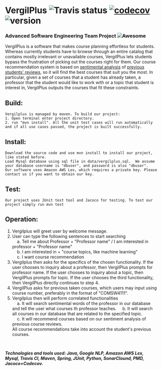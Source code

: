 # VergilPlus ![Travis status](https://travis-ci.org/pow25/vergilplus.svg?branch=master) [![codecov](https://codecov.io/gh/pow25/vergilplus/branch/master/graph/badge.svg)](https://codecov.io/gh/pow25/vergilplus) ![version](https://img.shields.io/badge/version-2.0.0-blue.svg?maxAge=2592000)

### Advanced Software Engineering Team Project ![Awesome](https://cdn.rawgit.com/sindresorhus/awesome/d7305f38d29fed78fa85652e3a63e154dd8e8829/media/badge.svg)

VergilPlus is a software that makes course planning effortless for students. Whereas currently students have to browse through an entire catalog that contains mostly irrelevant or unavailable courses, VergilPlus lets students bypass the frustration of picking out the courses right for them. Our course recommendation system is based on [sentimental analysis](https://cloud.google.com/natural-language/docs/sentiment-tutorial) of [previous students' reviews](http://culpa.info/), so it will find the best courses that suit you the most.  In particular, given a set of courses that a student has already taken, a professor that the student would like to work with or a topic that student is interest in, VergilPlus outputs the courses that fit these constraints.  

## Build: <br />
```
Vergilplus is managed by maven. To build our project:
1. Open terminal enter project directory.
2. run "mvn install". All the unit test cases will run automatically and if all use cases passed, the project is built successfully.
```

## Install: <br />
```
Download the source code and use mvn install to install our project, like stated before.
Load Mysql database using sql file in data/vergilplus.sql.  We assume your database username is "dbuser", and password is also "dbuser".
Our software uses Amazon AWS Lex, which requires a private key. Please contact us if you want to obtain our key.
```

## Test: <br />
```
Our project uses JUnit test tool and Jacoco for testing. To test our project simply run mvn test
```

## Operation:<br />
1. Vergilplus will greet user by welcome message.<br />
2. User can type the following sentences to start searching<br />
    &nbsp;&nbsp;&nbsp;&nbsp;a. Tell me about Professor + "Professor name" / I am interested in professor + "Professor name"<br />
    &nbsp;&nbsp;&nbsp;&nbsp;b. I am interested in + "course topics, like machine learning"<br />
    &nbsp;&nbsp;&nbsp;&nbsp;c. I want course recommendation<br />
3. Vergilplus then asks for the specifics of the chosen functionality.  If the user chooses to inquiry about a professor, then VergilPlus prompts for professor name.  If the user chooses to inquiry about a topic, then VergilPlus prompts for topic.  If the user chooses the third functionality, then VergilPlus directly continues to step 4.   
4. VergilPlus asks for previous taken courses, which users may input using course number, preferably in the format of "COMSW4111".
5. Vergilplus then will perform correlated functionalities<br />
    &nbsp;&nbsp;&nbsp;&nbsp;a. It will search sentimental words of the professor in our database and tell the user what courses th professor teaches.
    &nbsp;&nbsp;&nbsp;&nbsp;b. It will search all courses in our database that are related to the specified topic.<br />
    &nbsp;&nbsp;&nbsp;&nbsp;c. It will recommend courses based on our sentiment analysis of previous course reviews.<br />
    All course recommendations take into account the student's previous courses.
<br />

***Technologies and tools used: Java, Google NLP, Amazon AWS Lex, Mysql, Travis CI, Maven, Spring, JUnit, Python, SonarClound, PMD, Jacoco+Codecov.***
